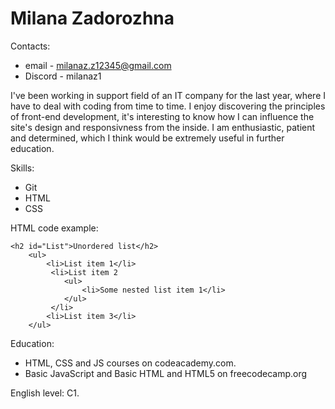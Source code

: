# Milana Zadorozhna
Contacts: 
* email - milanaz.z12345@gmail.com
* Discord - milanaz1

I've been working in support field of an IT company for the last year, where I have to deal with coding from time to time. I enjoy discovering the principles of front-end development, it's interesting to know how I can influence the site's design and responsivness from the inside. I am enthusiastic, patient and determined, which I think would be extremely useful in further education. 

Skills: 
* Git
* HTML
* CSS

HTML code example: 
```
<h2 id="List">Unordered list</h2>
    <ul>
        <li>List item 1</li>
         <li>List item 2
            <ul>
                <li>Some nested list item 1</li>
            </ul>
         </li>
        <li>List item 3</li>
    </ul> 
```

Education: 
* HTML, CSS and JS courses on codeacademy.com. 
* Basic JavaScript and Basic HTML and HTML5 on freecodecamp.org 

English level: C1. 